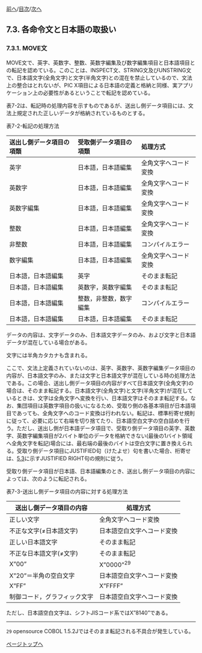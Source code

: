 <!--navi start1-->
[前へ](7-2.md)/[目次](https://momoko-yokogawa.github.io/opensourcecobol.github.io/markdown/TOC.html)/[次へ](7-3-2.md)
<!--navi end1-->
## 7.3. 各命令文と日本語の取扱い

### 7.3.1. MOVE文

MOVE文で、英字、英数字、整数、英数字編集及び数字編集項目と日本語項目との転記を認めている。このことは、INSPECT文、STRING文及びUNSTRING文で、日本語文字(全角文字)と文字(半角文字)との混在を禁止しているので、文法上の整合はとれないが、PIC X項目による日本語の定義と格納と同様、実アプリケーション上の必要性があるということで転記を認めている。

表7-2は、転記時の処理内容を示すものであるが、送出し側データ項目には、文法上規定された正しいデータが格納されているものとする。

表7-2-転記の処理方法

| 送出し側データ項目の項類 | 受取側データ項目の項類 | 処理方式 |
| :--- | :--- | :--- |
| 英字      | 日本語，日本語編集     | 全角文字へコード変換 |
| 英数字                   | 日本語，日本語編集     | 全角文字へコード変換 |
| 英数字編集               | 日本語，日本語編集     | 全角文字へコード変換 |
| 整数                     | 日本語，日本語編集     | 全角文字へコード変換 |
| 非整数                   | 日本語，日本語編集     | コンパイルエラー     |
| 数字編集                 | 日本語，日本語編集     | 全角文字へコード変換 |
| 日本語，日本語編集       | 英字                   | そのまま転記         |
| 日本語，日本語編集       | 英数字，英数字編集     | そのまま転記         |
| 日本語，日本語編集       | 整数，非整数，数字編集 | コンパイルエラー     |
| 日本語，日本語編集       | 日本語，日本語編集     | そのまま転記         |

データの内容は、文字データのみ、日本語文字データのみ、および文字と日本語データが混在している場合がある。

文字には半角カタカナも含まれる。

ここで、文法上定義されていないのは、英字、英数字、英数字編集データ項目の内容が、日本語文字のみ、または文字と日本語文字が混在している時の処理方法である。この場合、送出し側データ項目の内容がすべて日本語文字(全角文字)の場合は、そのまま転記する。日本語文字(全角文字)と文字(半角文字)が混在しているときは、文字は全角文字へ変換を行い、日本語文字はそのまま転記する。なお、集団項目は英数字項目の扱いになるため、受取り側の各基本項目が日本語項目であっても、全角文字へのコード変換は行われない。転記は、標準桁寄せ規則に従って、必要に応じて右端を切り捨てたり、日本語空白文字の空白詰めを行う。ただし、送出し側が日本語データ項目で、受取り側データ項目の英字、英数字、英数字編集項目が2バイト単位のデータを格納できない(最後の1バイト領域へ全角文字を転記)場合には、最右端の最後のバイトは空白文字に置き換えられる。受取り側データ項目にJUSTIFIED句（けたよせ）句を書いた場合、桁寄せは、[5.3](5-3.md)に示すJUSTIFIED RIGHT句の規則に従う。

受取り側データ項目が日本語、日本語編集のとき、送出し側データ項目の内容によっては、次のように転記される。

表7-3-送出し側データ項目の内容に対する処理方法

| 送出し側データ項目の内容 | 処理方式 |
| --- | --- |
| 正しい文字 | 全角文字へコード変換 |
| 不正な文字(≠日本語文字) | 日本語空白文字へコード変換 |
| 正しい日本語文字 | そのまま転記 |
| 不正な日本語文字(≠文字) | そのまま転記 |
| X”00” | X”0000”<sup>29</sup> |
| X”20”＝半角の空白文字 | 日本語空白文字へコード変換 |
| X”FF” | X”FFFF” |
| 制御コード，グラフィック文字 | 日本語空白文字へコード変換 |

ただし、日本語空白文字は、シフトJISコード系ではX”8140”である。

---
`29` opensource COBOL 1.5.2Jではそのまま転記される不具合が発生している。

<!--navi start2-->

[ページトップへ](7-3-1.md)
<!--navi end2-->

